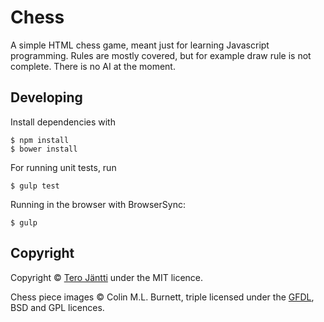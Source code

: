 # Chess

A simple HTML chess game, meant just for learning Javascript programming. Rules are mostly covered, but for example draw rule is not complete. There is no AI at the moment.

## Developing

Install dependencies with

    $ npm install
    $ bower install

For running unit tests, run

    $ gulp test

Running in the browser with BrowserSync:

    $ gulp

## Copyright

Copyright © [Tero Jäntti](https://github.com/tkjantti) under the MIT licence.

Chess piece images © Colin M.L. Burnett, triple licensed under the [GFDL](https://www.gnu.org/licenses/fdl.html), BSD  and GPL licences.
